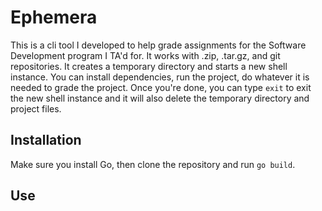 # Ephemera

This is a cli tool I developed to help grade assignments for the Software Development
program I TA'd for. It works with .zip, .tar.gz, and git repositories.
It creates a temporary directory and starts a new shell instance.
You can install dependencies, run the project, do whatever it is needed to grade the
project. Once you're done, you can type `exit` to exit the new shell instance
and it will also delete the temporary directory and project files.

## Installation

Make sure you install Go, then clone the repository and run `go build`.

## Use
